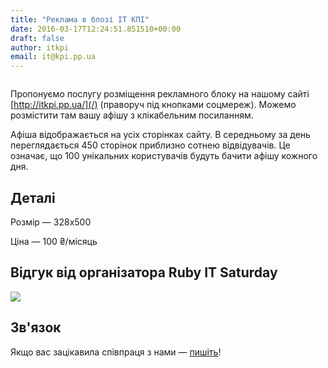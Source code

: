 ```yaml
---
title: "Реклама в блозі ІТ КПІ"
date: 2016-03-17T12:24:51.851510+00:00
draft: false
author: itkpi
email: it@kpi.pp.ua
---
```


<div class="image-wrapper">
    <img src="" class="post-image full-img">
</div>

Пропонуємо послугу розміщення рекламного блоку на нашому сайті [http://itkpi.pp.ua/](/) (праворуч під кнопками соцмереж). Можемо розмістити там вашу афішу з клікабельним посиланням.

Афіша відображається на усіх сторінках сайту. В середньому за день переглядається 450 сторінок приблизно сотнею відвідувачів. Це означає, що 100 унікальних користувачів будуть бачити афішу кожного дня.

##  Деталі

Розмір — 328x500

Ціна — 100 ₴/місяць

##  Відгук від організатора Ruby IT Saturday

![](/images/2016/03/1458216780_d8af52add4174470930cc7cc565edc39.jpg)

##  Зв'язок
Якщо вас зацікавила співпраця з нами — [пишіть](https://vk.com/im?sel=-42456628)!



